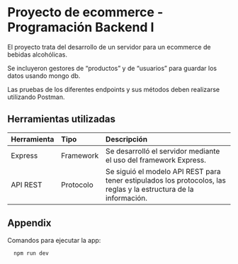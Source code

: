 # Proyecto de ecommerce - Programación Backend I

El proyecto trata del desarrollo de un servidor para un ecommerce de bebidas alcohólicas.

Se incluyeron gestores de “productos” y de “usuarios” para guardar los datos usando mongo db.

Las pruebas de los diferentes endpoints y sus métodos deben realizarse utilizando Postman.





## Herramientas utilizadas

| Herramienta | Tipo     | Descripción                |
| :-------- | :------- | :------------------------- |
| Express | Framework | Se desarrolló el servidor mediante el uso del framework Express. |
| API REST | Protocolo | Se siguió el modelo API REST para tener estipulados los protocolos, las reglas y la estructura de la información. |

## Appendix

Comandos para ejecutar la app: 
```bash
  npm run dev
```
